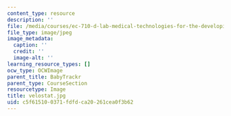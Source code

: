 ```yaml
---
content_type: resource
description: ''
file: /media/courses/ec-710-d-lab-medical-technologies-for-the-developing-world-spring-2010/c5f615100371fdfdca20261cea0f3b62_velostat.jpg
file_type: image/jpeg
image_metadata:
  caption: ''
  credit: ''
  image-alt: ''
learning_resource_types: []
ocw_type: OCWImage
parent_title: BabyTrackr
parent_type: CourseSection
resourcetype: Image
title: velostat.jpg
uid: c5f61510-0371-fdfd-ca20-261cea0f3b62
---
```

